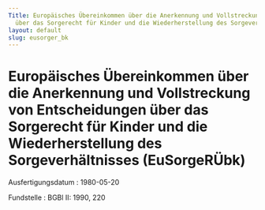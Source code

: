 ```yaml
---
Title: Europäisches Übereinkommen über die Anerkennung und Vollstreckung von Entscheidungen
  über das Sorgerecht für Kinder und die Wiederherstellung des Sorgeverhältnisses
layout: default
slug: eusorger_bk
---
```


# Europäisches Übereinkommen über die Anerkennung und Vollstreckung von Entscheidungen über das Sorgerecht für Kinder und die Wiederherstellung des Sorgeverhältnisses (EuSorgeRÜbk)

Ausfertigungsdatum
:   1980-05-20

Fundstelle
:   BGBl II: 1990, 220


